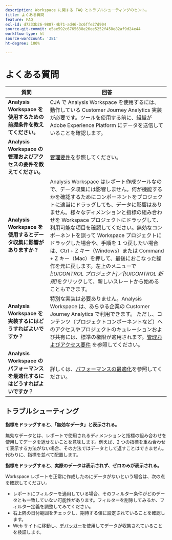 ```yaml
---
description: Workspace に関する FAQ とトラブルシューティングのヒント。
title: よくある質問
feature: FAQ
exl-id: d7233b26-9887-4b71-ad46-3c6ffe27d904
source-git-commit: e5ae592c6765638e26ee5252f458e82af9d24e44
workflow-type: ht
source-wordcount: '381'
ht-degree: 100%

---
```


# よくある質問

| 質問 | 回答 |
|--- |--- |
| **Analysis Workspace を使用するための前提条件を教えてください。** | CJA で Analysis Workspace を使用するには、動作している Customer Journey Analytics 実装が必要です。ツールを使用する前に、組織が Adobe Experience Platform にデータを送信していることを確認します。 |
| **Analysis Workspace の管理およびアクセスの要件を教えてください。** | [管理要件](/help/analysis-workspace/workspace-faq/frequently-asked-questions-analysis-workspace.md)を参照してください。 |
| **Analysis Workspace を使用するとデータ収集に影響がありますか？** | Analysis Workspace はレポート作成ツールなので、データ収集には影響しません。何が機能するかを確認するためにコンポーネントをプロジェクトに適当にドラッグしても、データに影響はありません。様々なディメンションと指標の組み合わせを Workspace プロジェクトにドラッグして、利用可能な項目を確認してください。無効なコンポーネントを誤って Workspace プロジェクトにドラッグした場合や、手順を 1 つ戻したい場合は、Ctrl + Z キー（Windows）または Command + Z キー（Mac）を押して、最後におこなった操作を元に戻します。左上のメニューで&#x200B;*[!UICONTROL プロジェクト]／[!UICONTROL 新規]*&#x200B;をクリックして、新しいスレートから始めることもできます。 |
| **Analysis Workspace を実装するにはどうすればよいですか？** | 特別な実装は必要ありません。Analysis Workspace は、あらゆる企業の Customer Journey Analytics で利用できます。 ただし、コンテンツ（プロジェクトコンポーネントなど）へのアクセスやプロジェクトのキュレーションおよび共有には、標準の権限が適用されます。[管理およびアクセス要件](/help/analysis-workspace/workspace-faq/frequently-asked-questions-analysis-workspace.md) を参照してください。 |
| **Analysis Workspace のパフォーマンスを最適化するにはどうすればよいですか？** | 詳しくは、[パフォーマンスの最適化](/help/analysis-workspace/workspace-faq/optimizing-performance.md)を参照してください。 |

## トラブルシューティング

**指標をドラッグすると、「無効なデータ」と表示される。**

無効なデータとは、レポートで使用されるディメンションと指標の組み合わせを使用してデータを返せないことを意味します。例えば、2 つの指標を重ね合わせて表示する方法がない場合、その方法ではデータとして返すことはできません。代わりに、指標を並べて配置します。

**指標をドラッグすると、実際のデータは表示されず、ゼロのみが表示される。**

Workspace レポートを正常に作成したのにデータがないという場合は、次の点を確認してください。

* レポートにフィルターを適用している場合、そのフィルター条件がどのデータとも一致していない可能性があります。フィルターを削除してみるか、フィルター定義を調整してみてください。
* 右上隅の日付範囲をチェックし、期待する値に設定されていることを確認します。
* Web サイトに移動し、[デバッガー](https://experienceleague.adobe.com/docs/debugger/using/experience-cloud-debugger.html?lang=ja)を使用してデータが収集されていることを検証します。
